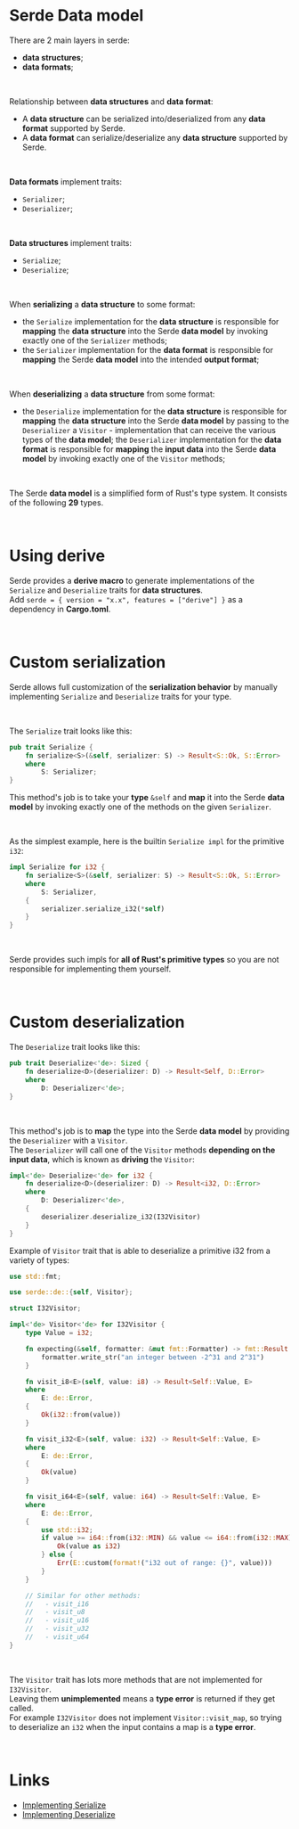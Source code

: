 # Serde Data model
There are 2 main layers in serde:
- **data structures**;
- **data formats**;

<br>

Relationship between **data structures** and **data format**:
- A **data structure** can be serialized into/deserialized from any **data format** supported by Serde.
- A **data format** can serialize/deserialize any **data structure** supported by Serde.

<br>

**Data formats** implement traits:
- `Serializer`;
- `Deserializer`;

<br>

**Data structures** implement traits:
- `Serialize`;
- `Deserialize`;

<br>

When **serializing** a **data structure** to some format:
- the `Serialize` implementation for the **data structure** is responsible for **mapping** the **data structure** into the Serde **data model** by invoking exactly one of the `Serializer` methods;
- the `Serializer` implementation for the **data format** is responsible for **mapping** the Serde **data model** into the intended **output format**;

<br>

When **deserializing** a **data structure** from some format:
- the `Deserialize` implementation for the **data structure** is responsible for **mapping** the **data structure** into the Serde **data model** by passing to the `Deserializer` a `Visitor` - implementation that can receive the various types of the **data model**;
the `Deserializer` implementation for the **data format** is responsible for **mapping** the **input data** into the Serde **data model** by invoking exactly one of the `Visitor` methods;

<br>

The Serde **data model** is a simplified form of Rust's type system. It consists of the following **29** types.

<br>

# Using derive
Serde provides a **derive macro** to generate implementations of the `Serialize` and `Deserialize` traits for **data structures**.<br>
Add `serde = { version = "x.x", features = ["derive"] }` as a dependency in **Cargo.toml**.<br>

<br>

# Custom serialization
Serde allows full customization of the **serialization behavior** by manually implementing `Serialize` and `Deserialize` traits for your type.<br>

<br>

The `Serialize` trait looks like this:
```rust
pub trait Serialize {
    fn serialize<S>(&self, serializer: S) -> Result<S::Ok, S::Error>
    where
        S: Serializer;
}
```

This method's job is to take your **type** `&self` and **map** it into the Serde **data model** by invoking exactly one of the methods on the given `Serializer`.<br>

<br>

As the simplest example, here is the builtin `Serialize impl` for the primitive `i32`:
```rust
impl Serialize for i32 {
    fn serialize<S>(&self, serializer: S) -> Result<S::Ok, S::Error>
    where
        S: Serializer,
    {
        serializer.serialize_i32(*self)
    }
}
```

<br>

Serde provides such impls for **all of Rust's primitive types** so you are not responsible for implementing them yourself.

<br>

# Custom deserialization
The `Deserialize` trait looks like this:
```rust
pub trait Deserialize<'de>: Sized {
    fn deserialize<D>(deserializer: D) -> Result<Self, D::Error>
    where
        D: Deserializer<'de>;
}
```

<br>

This method's job is to **map** the type into the Serde **data model** by providing the `Deserializer` with a `Visitor`.<br>
The `Deserializer` will call one of the `Visitor` methods **depending on the input data**, which is known as **driving** the `Visitor`:
```rust
impl<'de> Deserialize<'de> for i32 {
    fn deserialize<D>(deserializer: D) -> Result<i32, D::Error>
    where
        D: Deserializer<'de>,
    {
        deserializer.deserialize_i32(I32Visitor)
    }
}
```

Example of `Visitor` trait that is able to deserialize a primitive i32 from a variety of types:
```rust
use std::fmt;

use serde::de::{self, Visitor};

struct I32Visitor;

impl<'de> Visitor<'de> for I32Visitor {
    type Value = i32;

    fn expecting(&self, formatter: &mut fmt::Formatter) -> fmt::Result {
        formatter.write_str("an integer between -2^31 and 2^31")
    }

    fn visit_i8<E>(self, value: i8) -> Result<Self::Value, E>
    where
        E: de::Error,
    {
        Ok(i32::from(value))
    }

    fn visit_i32<E>(self, value: i32) -> Result<Self::Value, E>
    where
        E: de::Error,
    {
        Ok(value)
    }

    fn visit_i64<E>(self, value: i64) -> Result<Self::Value, E>
    where
        E: de::Error,
    {
        use std::i32;
        if value >= i64::from(i32::MIN) && value <= i64::from(i32::MAX) {
            Ok(value as i32)
        } else {
            Err(E::custom(format!("i32 out of range: {}", value)))
        }
    }

    // Similar for other methods:
    //   - visit_i16
    //   - visit_u8
    //   - visit_u16
    //   - visit_u32
    //   - visit_u64
}
```

<br>

The `Visitor` trait has lots more methods that are not implemented for `I32Visitor`.<br>
Leaving them **unimplemented** means a **type error** is returned if they get called.<br>
For example `I32Visitor` does not implement `Visitor::visit_map`, so trying to deserialize an `i32` when the input contains a map is a **type error**.

<br>

# Links
- [Implementing Serialize](https://serde.rs/impl-serialize.html)
- [Implementing Deserialize](https://serde.rs/impl-deserialize.html)
